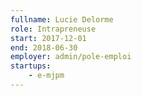 ```yaml
---
fullname: Lucie Delorme
role: Intrapreneuse
start: 2017-12-01
end: 2018-06-30
employer: admin/pole-emploi
startups:
    - e-mjpm
---
```

